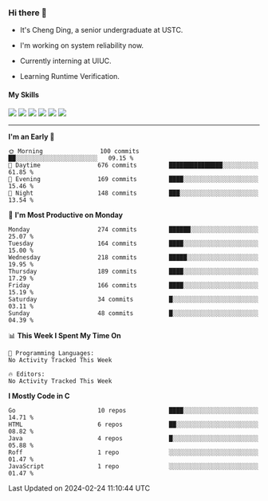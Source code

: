 ### Hi there 👋

* It's Cheng Ding, a senior undergraduate at USTC.
  
* I'm working on system reliability now.

* Currently interning at UIUC.

* Learning Runtime Verification.

#### My Skills

![](https://img.shields.io/badge/C++-65318e?logo=cplusplus&logoColor=fff)
![](https://img.shields.io/badge/Python-3e74a2?logo=python&logoColor=fff)
![](https://img.shields.io/badge/C-5654a2?logo=c&logoColor=fff)
![](https://img.shields.io/badge/Go-00aaff?logo=go&logoColor=fff)
![](https://img.shields.io/badge/Docker-0088ff?logo=docker&logoColor=fff)
![](https://img.shields.io/badge/Apache-D22128?logo=apache&logoColor=fff)

---
<!--START_SECTION:waka-->
**I'm an Early 🐤** 

```text
🌞 Morning                100 commits         ██░░░░░░░░░░░░░░░░░░░░░░░   09.15 % 
🌆 Daytime                676 commits         ███████████████░░░░░░░░░░   61.85 % 
🌃 Evening                169 commits         ████░░░░░░░░░░░░░░░░░░░░░   15.46 % 
🌙 Night                  148 commits         ███░░░░░░░░░░░░░░░░░░░░░░   13.54 % 
```
📅 **I'm Most Productive on Monday** 

```text
Monday                   274 commits         ██████░░░░░░░░░░░░░░░░░░░   25.07 % 
Tuesday                  164 commits         ████░░░░░░░░░░░░░░░░░░░░░   15.00 % 
Wednesday                218 commits         █████░░░░░░░░░░░░░░░░░░░░   19.95 % 
Thursday                 189 commits         ████░░░░░░░░░░░░░░░░░░░░░   17.29 % 
Friday                   166 commits         ████░░░░░░░░░░░░░░░░░░░░░   15.19 % 
Saturday                 34 commits          █░░░░░░░░░░░░░░░░░░░░░░░░   03.11 % 
Sunday                   48 commits          █░░░░░░░░░░░░░░░░░░░░░░░░   04.39 % 
```


📊 **This Week I Spent My Time On** 

```text
💬 Programming Languages: 
No Activity Tracked This Week

🔥 Editors: 
No Activity Tracked This Week
```

**I Mostly Code in C** 

```text
Go                       10 repos            ████░░░░░░░░░░░░░░░░░░░░░   14.71 % 
HTML                     6 repos             ██░░░░░░░░░░░░░░░░░░░░░░░   08.82 % 
Java                     4 repos             █░░░░░░░░░░░░░░░░░░░░░░░░   05.88 % 
Roff                     1 repo              ░░░░░░░░░░░░░░░░░░░░░░░░░   01.47 % 
JavaScript               1 repo              ░░░░░░░░░░░░░░░░░░░░░░░░░   01.47 % 
```




 Last Updated on 2024-02-24 11:10:44 UTC
<!--END_SECTION:waka-->
